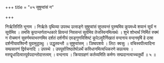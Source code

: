 +++
title = "०५ सुषुप्वांसं न"

+++

निर्ऋतिरिति भूनाम । निर्ऋतेः पृथिव्या उपस्थ उत्सङ्गे सुषुप्वांसं सुप्तवन्तं पुरुषमिव कूपमध्ये शयानं सूर्यं न सूर्यमिव । तमसि कूपान्तर्गतान्धकारे क्षियन्तं निवसन्तं सूर्यमिव तेजस्विनमित्यर्थः । शुभे शोभार्थं निर्मितं रुक्मं न रोचमानं सुवर्णमयाभरणमिव दर्शतं दर्शनीयं एवङ्गुणविशिष्टं कूपेऽसुरैर्निखातं वन्दनाय वन्दनमृषिं हे दस्रा दर्शनीयावश्विनौ युवामुदूपथुः । उद्धृतवन्तौ ॥ सुषुप्वांसम् । ञिष्वपशये । लिटः क्वसुः । वचिस्वपीत्यादिना सम्प्रसारणं द्विर्वचनादि । उपस्थे । उपपूर्वात्तिष्ठतेर्घञर्थे कविधानमित्यधिकरणे कप्रत्ययः । मरुद्वृधादित्वात्पूर्वपदान्तोदात्तत्वम् । वन्दनाय । क्रियाग्रहणं कर्तव्यमिति कर्मणः सम्प्रदानत्वाच्चतुर्थी ॥ ५ ॥